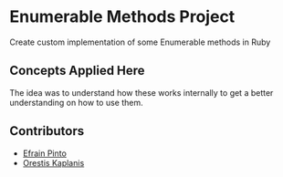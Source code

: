 # Enumerable Methods Project
Create custom implementation of some Enumerable methods in Ruby

## Concepts Applied Here

The idea was to understand how these works internally to get a better understanding on how to use them.

## Contributors

* [Efrain Pinto](https://github.com/efrapp)
* [Orestis Kaplanis](https://github.com/userman95)
